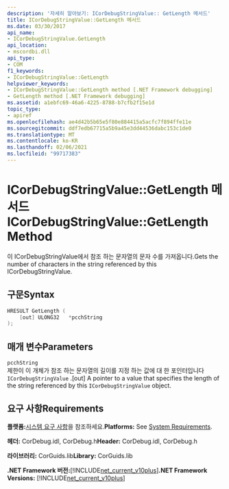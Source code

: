 ```yaml
---
description: '자세히 알아보기: ICorDebugStringValue:: GetLength 메서드'
title: ICorDebugStringValue::GetLength 메서드
ms.date: 03/30/2017
api_name:
- ICorDebugStringValue.GetLength
api_location:
- mscordbi.dll
api_type:
- COM
f1_keywords:
- ICorDebugStringValue::GetLength
helpviewer_keywords:
- ICorDebugStringValue::GetLength method [.NET Framework debugging]
- GetLength method [.NET Framework debugging]
ms.assetid: a1ebfc69-46a6-4225-8788-b7cfb2f15e1d
topic_type:
- apiref
ms.openlocfilehash: ae4d42b5b65e5f80e884415a5acfc7f894ffe11e
ms.sourcegitcommit: ddf7edb67715a5b9a45e3dd44536dabc153c1de0
ms.translationtype: MT
ms.contentlocale: ko-KR
ms.lasthandoff: 02/06/2021
ms.locfileid: "99717383"
---
```

# <a name="icordebugstringvaluegetlength-method"></a><span data-ttu-id="46dd2-103">ICorDebugStringValue::GetLength 메서드</span><span class="sxs-lookup"><span data-stu-id="46dd2-103">ICorDebugStringValue::GetLength Method</span></span>

<span data-ttu-id="46dd2-104">이 ICorDebugStringValue에서 참조 하는 문자열의 문자 수를 가져옵니다.</span><span class="sxs-lookup"><span data-stu-id="46dd2-104">Gets the number of characters in the string referenced by this ICorDebugStringValue.</span></span>  
  
## <a name="syntax"></a><span data-ttu-id="46dd2-105">구문</span><span class="sxs-lookup"><span data-stu-id="46dd2-105">Syntax</span></span>  
  
```cpp  
HRESULT GetLength (  
    [out] ULONG32   *pcchString  
);  
```  
  
## <a name="parameters"></a><span data-ttu-id="46dd2-106">매개 변수</span><span class="sxs-lookup"><span data-stu-id="46dd2-106">Parameters</span></span>  

 `pcchString`  
 <span data-ttu-id="46dd2-107">제한이 이 개체가 참조 하는 문자열의 길이를 지정 하는 값에 대 한 포인터입니다 `ICorDebugStringValue` .</span><span class="sxs-lookup"><span data-stu-id="46dd2-107">[out] A pointer to a value that specifies the length of the string referenced by this `ICorDebugStringValue` object.</span></span>  
  
## <a name="requirements"></a><span data-ttu-id="46dd2-108">요구 사항</span><span class="sxs-lookup"><span data-stu-id="46dd2-108">Requirements</span></span>  

 <span data-ttu-id="46dd2-109">**플랫폼:**[시스템 요구 사항](../../get-started/system-requirements.md)을 참조하세요.</span><span class="sxs-lookup"><span data-stu-id="46dd2-109">**Platforms:** See [System Requirements](../../get-started/system-requirements.md).</span></span>  
  
 <span data-ttu-id="46dd2-110">**헤더:** CorDebug.idl, CorDebug.h</span><span class="sxs-lookup"><span data-stu-id="46dd2-110">**Header:** CorDebug.idl, CorDebug.h</span></span>  
  
 <span data-ttu-id="46dd2-111">**라이브러리:** CorGuids.lib</span><span class="sxs-lookup"><span data-stu-id="46dd2-111">**Library:** CorGuids.lib</span></span>  
  
 <span data-ttu-id="46dd2-112">**.NET Framework 버전:**[!INCLUDE[net_current_v10plus](../../../../includes/net-current-v10plus-md.md)]</span><span class="sxs-lookup"><span data-stu-id="46dd2-112">**.NET Framework Versions:** [!INCLUDE[net_current_v10plus](../../../../includes/net-current-v10plus-md.md)]</span></span>
